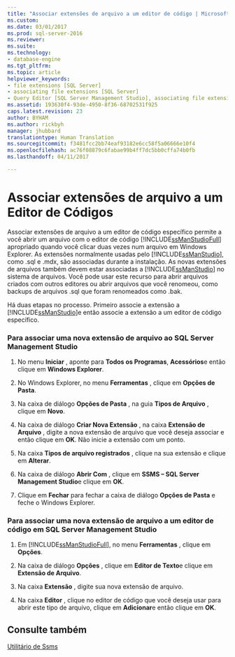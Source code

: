 ```yaml
---
title: "Associar extensões de arquivo a um editor de código | Microsoft Docs"
ms.custom: 
ms.date: 03/01/2017
ms.prod: sql-server-2016
ms.reviewer: 
ms.suite: 
ms.technology:
- database-engine
ms.tgt_pltfrm: 
ms.topic: article
helpviewer_keywords:
- file extensions [SQL Server]
- associating file extensions [SQL Server]
- Query Editor [SQL Server Management Studio], associating file extensions
ms.assetid: 193630f4-93de-4950-8f36-68702531f925
caps.latest.revision: 23
author: BYHAM
ms.author: rickbyh
manager: jhubbard
translationtype: Human Translation
ms.sourcegitcommit: f3481fcc2bb74eaf93182e6cc58f5a06666e10f4
ms.openlocfilehash: ac76f08879c6fabae99b4ff7dc5bb0cffa74b0fb
ms.lasthandoff: 04/11/2017

---
```

# <a name="associate-file-extensions-to-a-code-editor"></a>Associar extensões de arquivo a um Editor de Códigos
  Associar extensões de arquivo a um editor de código específico permite a você abrir um arquivo com o editor de código [!INCLUDE[ssManStudioFull](../../includes/ssmanstudiofull-md.md)] apropriado quando você clicar duas vezes num arquivo em Windows Explorer. As extensões normalmente usadas pelo [!INCLUDE[ssManStudio](../../includes/ssmanstudio-md.md)], como .sql e .mdx, são associadas durante a instalação. As novas extensões de arquivos também devem estar associadas a [!INCLUDE[ssManStudio](../../includes/ssmanstudio-md.md)] no sistema de arquivos. Você pode usar este recurso para abrir arquivos criados com outros editores ou abrir arquivos que você renomeou, como backups de arquivos .sql que foram renomeados como .bak.  
  
 Há duas etapas no processo. Primeiro associe a extensão a [!INCLUDE[ssManStudio](../../includes/ssmanstudio-md.md)]e então associe a extensão a um editor de código específico.  
  
### <a name="to-associate-a-new-file-extension-with-sql-server-management-studio"></a>Para associar uma nova extensão de arquivo ao SQL Server Management Studio  
  
1.  No menu **Iniciar** , aponte para **Todos os Programas**, **Acessórios**e então clique em **Windows Explorer**.  
  
2.  No Windows Explorer, no menu **Ferramentas** , clique em **Opções de Pasta**.  
  
3.  Na caixa de diálogo **Opções de Pasta** , na guia **Tipos de Arquivo** , clique em **Novo**.  
  
4.  Na caixa de diálogo **Criar Nova Extensão** , na caixa **Extensão de Arquivo** , digite a nova extensão de arquivo que você deseja associar e então clique em **OK**. Não inicie a extensão com um ponto.  
  
5.  Na caixa **Tipos de arquivo registrados** , clique na sua extensão e clique em **Alterar**.  
  
6.  Na caixa de diálogo **Abrir Com** , clique em **SSMS – SQL Server Management Studio**e clique em **OK**.  
  
7.  Clique em **Fechar** para fechar a caixa de diálogo **Opções de Pasta** e feche o Windows Explorer.  
  
### <a name="to-associate-a-new-file-extension-with-a-code-editor-in-sql-server-management-studio"></a>Para associar uma nova extensão de arquivo a um editor de código em SQL Server Management Studio  
  
1.  Em [!INCLUDE[ssManStudioFull](../../includes/ssmanstudiofull-md.md)], no menu **Ferramentas** , clique em **Opções**.  
  
2.  Na caixa de diálogo **Opções** , clique em **Editor de Texto**e clique em **Extensão de Arquivo**.  
  
3.  Na caixa **Extensão** , digite sua nova extensão de arquivo.  
  
4.  Na caixa **Editor** , clique no editor de código que você deseja usar para abrir este tipo de arquivo, clique em **Adicionar**e então clique em **OK**.  
  
## <a name="see-also"></a>Consulte também  
 [Utilitário de Ssms](../../tools/sql-server-management-studio/ssms-utility.md)  
  
  
